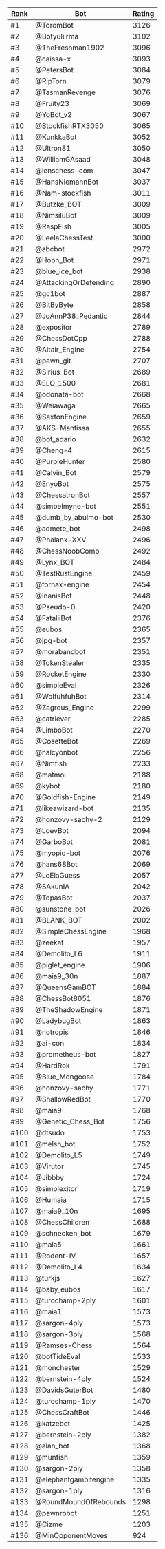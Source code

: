 Rank|Bot|Rating
---|---|---
#1|@ToromBot|3126
#2|@Botyuliirma|3102
#3|@TheFreshman1902|3096
#4|@caissa-x|3093
#5|@PetersBot|3084
#6|@RipTorn|3079
#7|@TasmanRevenge|3076
#8|@Fruity23|3069
#9|@YoBot_v2|3067
#10|@StockfishRTX3050|3065
#11|@KunkkaBot|3052
#12|@Ultron81|3050
#13|@WilliamGAsaad|3048
#14|@lenschess-com|3047
#15|@HansNiemannBot|3037
#16|@Nam-stockfish|3011
#17|@Butzke_BOT|3009
#18|@NimsiluBot|3009
#19|@RaspFish|3005
#20|@LeelaChessTest|3000
#21|@abcbot|2972
#22|@Hoon_Bot|2971
#23|@blue_ice_bot|2938
#24|@AttackingOrDefending|2890
#25|@gc1bot|2887
#26|@BitByByte|2858
#27|@JoAnnP38_Pedantic|2844
#28|@expositor|2789
#29|@ChessDotCpp|2788
#30|@Altair_Engine|2754
#31|@pawn_git|2707
#32|@Sirius_Bot|2689
#33|@ELO_1500|2681
#34|@odonata-bot|2668
#35|@Weiawaga|2665
#36|@SaxtonEngine|2659
#37|@AKS-Mantissa|2655
#38|@bot_adario|2632
#39|@Cheng-4|2615
#40|@PurpleHunter|2580
#41|@Calvin_Bot|2579
#42|@EnyoBot|2575
#43|@ChessatronBot|2557
#44|@simbelmyne-bot|2551
#45|@dumb_by_abulmo-bot|2530
#46|@admete_bot|2498
#47|@Phalanx-XXV|2496
#48|@ChessNoobComp|2492
#49|@Lynx_BOT|2484
#50|@TestRustEngine|2459
#51|@fornax-engine|2454
#52|@InanisBot|2448
#53|@Pseudo-0|2420
#54|@FataliiBot|2376
#55|@eubos|2365
#56|@jpg-bot|2357
#57|@morabandbot|2351
#58|@TokenStealer|2335
#59|@RocketEngine|2330
#60|@simpleEval|2326
#61|@WolfuhfuhBot|2314
#62|@Zagreus_Engine|2299
#63|@catriever|2285
#64|@LimboBot|2270
#65|@CosetteBot|2269
#66|@halcyonbot|2256
#67|@Nimfish|2233
#68|@matmoi|2188
#69|@kybot|2180
#70|@Goldfish-Engine|2149
#71|@likeawizard-bot|2135
#72|@honzovy-sachy-2|2129
#73|@LoevBot|2094
#74|@GarboBot|2081
#75|@myopic-bot|2076
#76|@hans68Bot|2069
#77|@LeElaGuess|2057
#78|@SAkunIA|2042
#79|@TopasBot|2037
#80|@sunstone_bot|2026
#81|@BLANK_BOT|2002
#82|@SimpleChessEngine|1968
#83|@zeekat|1957
#84|@Demolito_L6|1911
#85|@piglet_engine|1906
#86|@maia9_30n|1887
#87|@QueensGamBOT|1884
#88|@ChessBot8051|1876
#89|@TheShadowEngine|1871
#90|@LadybugBot|1863
#91|@notropis|1846
#92|@ai-con|1834
#93|@prometheus-bot|1827
#94|@HardRok|1791
#95|@Blue_Mongoose|1784
#96|@honzovy-sachy|1771
#97|@ShallowRedBot|1770
#98|@maia9|1768
#99|@Genetic_Chess_Bot|1756
#100|@dtsudo|1753
#101|@melsh_bot|1752
#102|@Demolito_L5|1749
#103|@Virutor|1745
#104|@Jibbby|1724
#105|@simplexitor|1719
#106|@Humaia|1715
#107|@maia9_10n|1695
#108|@ChessChildren|1688
#109|@schnecken_bot|1679
#110|@maia5|1661
#111|@Rodent-IV|1657
#112|@Demolito_L4|1634
#113|@turkjs|1627
#114|@baby_eubos|1617
#115|@turochamp-2ply|1601
#116|@maia1|1573
#117|@sargon-4ply|1573
#118|@sargon-3ply|1568
#119|@Ramses-Chess|1564
#120|@botTideEval|1533
#121|@monchester|1529
#122|@bernstein-4ply|1524
#123|@DavidsGuterBot|1480
#124|@turochamp-1ply|1470
#125|@ChessCraftBot|1446
#126|@katzebot|1425
#127|@bernstein-2ply|1382
#128|@alan_bot|1368
#129|@munfish|1359
#130|@sargon-2ply|1358
#131|@elephantgambitengine|1335
#132|@sargon-1ply|1316
#133|@RoundMoundOfRebounds|1298
#134|@pawnrobot|1251
#135|@Cizme|1203
#136|@MinOpponentMoves|924
